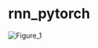 # rnn_pytorch  
![Figure_1](https://github.com/user-attachments/assets/88e1d151-37cc-4193-b64c-4e47e50beb4e)
